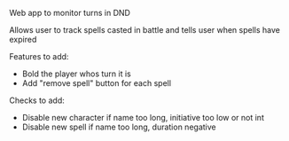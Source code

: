 Web app to monitor turns in DND

Allows user to track spells casted in battle and tells user when spells have expired

Features to add:
- Bold the player whos turn it is
- Add "remove spell" button for each spell

Checks to add:
- Disable new character if name too long, initiative too low or not int
- Disable new spell if name too long, duration negative